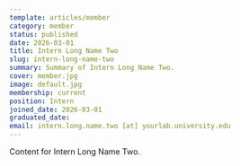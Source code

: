 ```yaml
---
template: articles/member
category: member
status: published
date: 2026-03-01
title: Intern Long Name Two
slug: intern-long-name-two
summary: Summary of Intern Long Name Two.
cover: member.jpg
image: default.jpg
membership: current
position: Intern
joined_date: 2026-03-01
graduated_date:
email: intern.long.name.two [at] yourlab.university.edu
---
```


Content for Intern Long Name Two.
